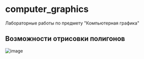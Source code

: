 # computer_graphics

Лабораторные работы по предмету "Компьютерная графика"


## Возможности отрисовки полигонов 

![image](https://user-images.githubusercontent.com/45897837/196913306-400b3fdf-0eb6-41e4-940f-469f4288ce53.png)

